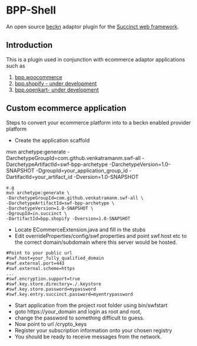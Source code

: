 # BPP-Shell
An open source [beckn](https://becknprotocol.io) adaptor plugin for the [Succinct web framework](https://succinct.in).

## Introduction

This is a plugin used in conjunction with ecommerce adaptor applications such as 

1. [bpp.woocommerce](https://github.com/venkatramanm/bpp.woocommerce) 
2.  [bpp.shopify - under development](https://github.com/venkatramanm/bpp.shopify) 
3. [bpp.openkart- under development](https://github.com/venkatramanm/bpp.openkart)


## Custom ecommerce application
Steps to convert your ecommerce platform into to a beckn enabled provider platform 

*  Create the application scaffold 

mvn archetype:generate -DarchetypeGroupId=com.github.venkatramanm.swf-all  -DarchetypeArtifactId=swf-bpp-archetype -DarchetypeVersion=1.0-SNAPSHOT -DgroupId=your_application_group_id -DartifactId=your_artifact_id -Dversion=1.0-SNAPSHOT

```	
e.g 
mvn archetype:generate \
-DarchetypeGroupId=com.github.venkatramanm.swf-all \
-DarchetypeArtifactId=swf-bpp-archetype \
-DarchetypeVersion=1.0-SNAPSHOT \
-DgroupId=in.succinct \
-DartifactId=bpp.shopify -Dversion=1.0-SNAPSHOT
```
	
* Locate ECommerceExtension.java and fill in the stubs
* Edit  overrideProperties/config/swf.properties and point swf.host etc to the correct domain/subdomain where this server would be hosted.
 
``` 
#Point to your public url 
#swf.host=your_fully_qualified_domain
#swf.external.port=443
#swf.external.scheme=https
...
#swf.encryption.support=true
#swf.key.store.directory=./.keystore
#swf.key.store.password=mypassword
#swf.key.entry.succinct.password=myentrypassword

```
* Start application from the project root folder using bin/swfstart
* goto https://your_domain and login as root and root, 
* change the password to something difficult to guess.
* Now point to url /crypto_keys 
* Register your subscription information onto your chosen registry 
* You should be ready to receive messages from the network. 

	
